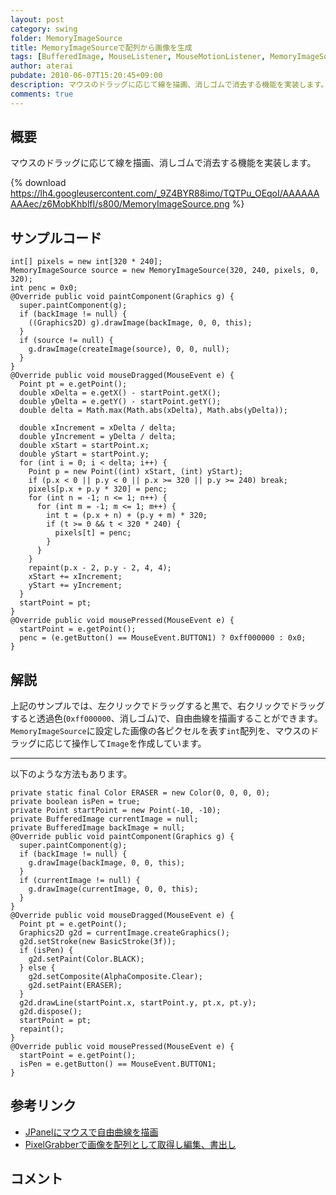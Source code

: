 ```yaml
---
layout: post
category: swing
folder: MemoryImageSource
title: MemoryImageSourceで配列から画像を生成
tags: [BufferedImage, MouseListener, MouseMotionListener, MemoryImageSource]
author: aterai
pubdate: 2010-06-07T15:20:45+09:00
description: マウスのドラッグに応じて線を描画、消しゴムで消去する機能を実装します。
comments: true
---
```

## 概要
マウスのドラッグに応じて線を描画、消しゴムで消去する機能を実装します。

{% download https://lh4.googleusercontent.com/_9Z4BYR88imo/TQTPu_OEqoI/AAAAAAAAAec/z6MobKhblfI/s800/MemoryImageSource.png %}

## サンプルコード
<pre class="prettyprint"><code>int[] pixels = new int[320 * 240];
MemoryImageSource source = new MemoryImageSource(320, 240, pixels, 0, 320);
int penc = 0x0;
@Override public void paintComponent(Graphics g) {
  super.paintComponent(g);
  if (backImage != null) {
    ((Graphics2D) g).drawImage(backImage, 0, 0, this);
  }
  if (source != null) {
    g.drawImage(createImage(source), 0, 0, null);
  }
}
@Override public void mouseDragged(MouseEvent e) {
  Point pt = e.getPoint();
  double xDelta = e.getX() - startPoint.getX();
  double yDelta = e.getY() - startPoint.getY();
  double delta = Math.max(Math.abs(xDelta), Math.abs(yDelta));

  double xIncrement = xDelta / delta;
  double yIncrement = yDelta / delta;
  double xStart = startPoint.x;
  double yStart = startPoint.y;
  for (int i = 0; i &lt; delta; i++) {
    Point p = new Point((int) xStart, (int) yStart);
    if (p.x &lt; 0 || p.y &lt; 0 || p.x &gt;= 320 || p.y &gt;= 240) break;
    pixels[p.x + p.y * 320] = penc;
    for (int n = -1; n &lt;= 1; n++) {
      for (int m = -1; m &lt;= 1; m++) {
        int t = (p.x + n) + (p.y + m) * 320;
        if (t &gt;= 0 &amp;&amp; t &lt; 320 * 240) {
          pixels[t] = penc;
        }
      }
    }
    repaint(p.x - 2, p.y - 2, 4, 4);
    xStart += xIncrement;
    yStart += yIncrement;
  }
  startPoint = pt;
}
@Override public void mousePressed(MouseEvent e) {
  startPoint = e.getPoint();
  penc = (e.getButton() == MouseEvent.BUTTON1) ? 0xff000000 : 0x0;
}
</code></pre>

## 解説
上記のサンプルでは、左クリックでドラッグすると黒で、右クリックでドラッグすると透過色(`0xff000000`、消しゴム)で、自由曲線を描画することができます。
`MemoryImageSource`に設定した画像の各ピクセルを表す`int`配列を、マウスのドラッグに応じて操作して`Image`を作成しています。

- - - -
以下のような方法もあります。
<pre class="prettyprint"><code>private static final Color ERASER = new Color(0, 0, 0, 0);
private boolean isPen = true;
private Point startPoint = new Point(-10, -10);
private BufferedImage currentImage = null;
private BufferedImage backImage = null;
@Override public void paintComponent(Graphics g) {
  super.paintComponent(g);
  if (backImage != null) {
    g.drawImage(backImage, 0, 0, this);
  }
  if (currentImage != null) {
    g.drawImage(currentImage, 0, 0, this);
  }
}
@Override public void mouseDragged(MouseEvent e) {
  Point pt = e.getPoint();
  Graphics2D g2d = currentImage.createGraphics();
  g2d.setStroke(new BasicStroke(3f));
  if (isPen) {
    g2d.setPaint(Color.BLACK);
  } else {
    g2d.setComposite(AlphaComposite.Clear);
    g2d.setPaint(ERASER);
  }
  g2d.drawLine(startPoint.x, startPoint.y, pt.x, pt.y);
  g2d.dispose();
  startPoint = pt;
  repaint();
}
@Override public void mousePressed(MouseEvent e) {
  startPoint = e.getPoint();
  isPen = e.getButton() == MouseEvent.BUTTON1;
}
</code></pre>

## 参考リンク
- [JPanelにマウスで自由曲線を描画](http://ateraimemo.com/Swing/PaintPanel.html)
- [PixelGrabberで画像を配列として取得し編集、書出し](http://ateraimemo.com/Swing/PixelGrabber.html)

<!-- dummy comment line for breaking list -->

## コメント
